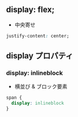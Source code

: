 ## display: flex;
- 中央寄せ
```css
justify-content: center;
```
  
## display プロパティ
### display: inlineblock
- 横並び & ブロック要素
```css
span {
  display: inlineblock
}
